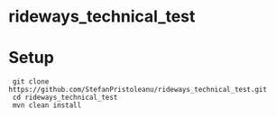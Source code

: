 # rideways_technical_test

# Setup
```
 git clone https://github.com/StefanPristoleanu/rideways_technical_test.git
 cd rideways_technical_test
 mvn clean install
```
